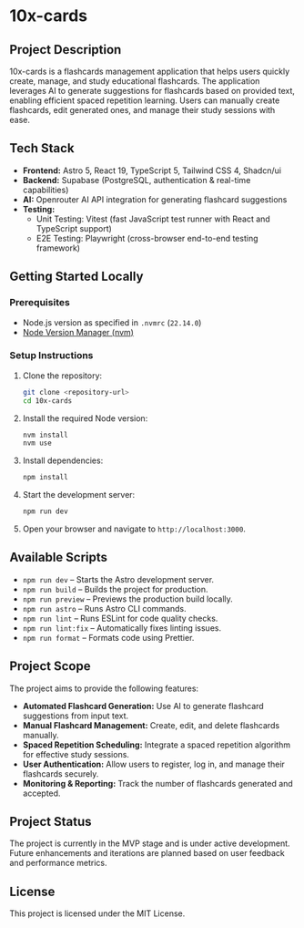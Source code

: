 # 10x-cards

## Project Description

10x-cards is a flashcards management application that helps users quickly create, manage, and study educational flashcards. The application leverages AI to generate suggestions for flashcards based on provided text, enabling efficient spaced repetition learning. Users can manually create flashcards, edit generated ones, and manage their study sessions with ease.

## Tech Stack

- **Frontend:** Astro 5, React 19, TypeScript 5, Tailwind CSS 4, Shadcn/ui
- **Backend:** Supabase (PostgreSQL, authentication & real-time capabilities)
- **AI:** Openrouter AI API integration for generating flashcard suggestions
- **Testing:** 
  - Unit Testing: Vitest (fast JavaScript test runner with React and TypeScript support)
  - E2E Testing: Playwright (cross-browser end-to-end testing framework)

## Getting Started Locally

### Prerequisites

- Node.js version as specified in `.nvmrc` (`22.14.0`)
- [Node Version Manager (nvm)](https://github.com/nvm-sh/nvm)

### Setup Instructions

1. Clone the repository:
   ```bash
   git clone <repository-url>
   cd 10x-cards
   ```
2. Install the required Node version:
   ```bash
   nvm install
   nvm use
   ```
3. Install dependencies:
   ```bash
   npm install
   ```
4. Start the development server:
   ```bash
   npm run dev
   ```
5. Open your browser and navigate to `http://localhost:3000`.

## Available Scripts

- `npm run dev` – Starts the Astro development server.
- `npm run build` – Builds the project for production.
- `npm run preview` – Previews the production build locally.
- `npm run astro` – Runs Astro CLI commands.
- `npm run lint` – Runs ESLint for code quality checks.
- `npm run lint:fix` – Automatically fixes linting issues.
- `npm run format` – Formats code using Prettier.

## Project Scope

The project aims to provide the following features:

- **Automated Flashcard Generation:** Use AI to generate flashcard suggestions from input text.
- **Manual Flashcard Management:** Create, edit, and delete flashcards manually.
- **Spaced Repetition Scheduling:** Integrate a spaced repetition algorithm for effective study sessions.
- **User Authentication:** Allow users to register, log in, and manage their flashcards securely.
- **Monitoring & Reporting:** Track the number of flashcards generated and accepted.

## Project Status

The project is currently in the MVP stage and is under active development. Future enhancements and iterations are planned based on user feedback and performance metrics.

## License

This project is licensed under the MIT License.
